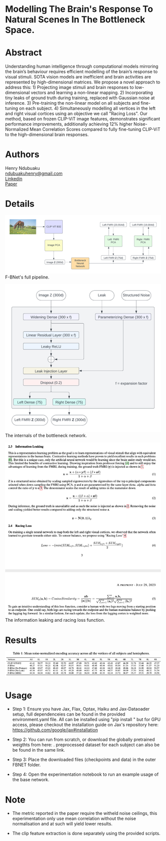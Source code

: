 # Modelling The Brain's Response To Natural Scenes In The Bottleneck Space.

# Abstract 
Understanding human intelligence through computational models mirroring the brain’s behaviour requires efficient modelling of the brain’s response to visual stimuli. SOTA vision models are inefficient and brain activities are represented by high-dimensional matrices. We propose a novel approach to address this: 1) Projecting image stimuli and brain responses to low-dimensional vectors and learning a non-linear mapping. 2) Incorporating tiny leaks of ground truth during training, replaced with Gaussian noise at inference. 3) Pre-training the non-linear model on all subjects and fine-tuning on each subject. 4) Simultaneously modelling all vertices in the left and right visual cortices using an objective we call "Racing Loss". Our method, based on frozen CLIP-ViT image features, demonstrates significant performance improvements, additionally achieving 12% higher Noise-Normalized Mean Correlation Scores compared to fully fine-tuning CLIP-ViT to the high-dimensional brain responses.

# Authors
Henry Ndubuaku\
ndubuakuhenry@gmail.com\
[Linkedin](https://www.linkedin.com/in/henry-ndubuaku-7b6350b8/)\
[Paper](https://www.linkedin.com/in/henry-ndubuaku-7b6350b8/)

# Details
![Alt text](/images/bottleneck.png "Diagram")
F-BNet's full pipeline.

![Alt text](/images/network.png "Diagram")
The internals of the bottleneck network.

![Alt text](/images/equations.png "Diagram")
The information leaking and racing loss function.

# Results
![Alt text](/images/scores.png "Diagram")

# Usage
* Step 1: Ensure you have Jax, Flax, Optax, Haiku and Jax-Dataoader setup, full dependenceies can be found in the provided environment.yaml file. All can be installed using "pip install <package-name>" but for GPU access, please checkout the installation guide on Jax's repository here: https://github.com/google/jax#installation

* Step 2: You can run from scratch, or download the globally pretrained weigthts from here: . preprocessed dataset for each subject can also be be found in the same link.

* Step 3: Place the downloaded files (checkpoints and data) in the outer FBNET folder.

* Step 4: Open the experimentation notebook to run an example usage of the base network.

# Note
* The metric reported in the paper require the witheld noise ceilings, this experimentation only use mean correlation without the noise normalisation and at such will yield lower results.

* The clip feature extraction is done separately using the provided scripts.
